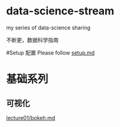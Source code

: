 # data-science-stream
my series of data-science sharing

不断更，数据科学指南

#Setup 配置
Please follow [setup.md](setup.md)

# 基础系列

## 可视化
[lecture01/bokeh.md](le)


